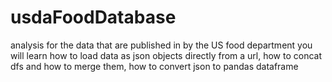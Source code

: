 # usdaFoodDatabase
analysis for the data that are published in by the US food department
you will learn how to load data as json objects directly from a url,
how to concat dfs and how to merge them,
how to convert json to pandas dataframe
